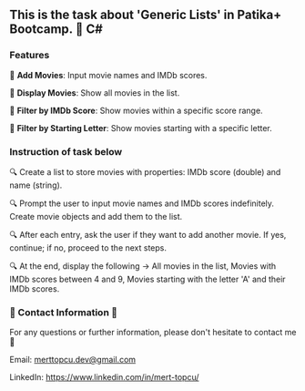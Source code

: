 ## This is the task about 'Generic Lists' in Patika+ Bootcamp. :notebook: C#

### Features 

:key: **Add Movies**: Input movie names and IMDb scores.

:key: **Display Movies**: Show all movies in the list.

:key: **Filter by IMDb Score**: Show movies within a specific score range.

:key: **Filter by Starting Letter**: Show movies starting with a specific letter.

### Instruction of task below 
:mag: Create a list to store movies with properties: IMDb score (double) and name (string).

:mag: Prompt the user to input movie names and IMDb scores indefinitely. Create movie objects and add them to the list.

:mag: After each entry, ask the user if they want to add another movie. If yes, continue; if no, proceed to the next steps.

:mag: At the end, display the following -> All movies in the list, Movies with IMDb scores between 4 and 9, Movies starting with the letter 'A' and their IMDb scores.

### :incoming_envelope: Contact Information :incoming_envelope:

For any questions or further information, please don't hesitate to contact me :pray:

Email: merttopcu.dev@gmail.com

LinkedIn: https://www.linkedin.com/in/mert-topcu/
